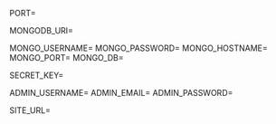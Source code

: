 PORT=

MONGODB_URI=

MONGO_USERNAME=
MONGO_PASSWORD=
MONGO_HOSTNAME=
MONGO_PORT=
MONGO_DB=

SECRET_KEY=

ADMIN_USERNAME=
ADMIN_EMAIL=
ADMIN_PASSWORD=

SITE_URL=
